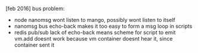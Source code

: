 
[feb 2016]
bus problem:

  * node nanomsg wont listen to mango, possibly wont listen to itself
  * nanomsg bus echo-back makes it too easy to form a msg loop in scripts
  * redis pub/sub lack of echo-back means scheme for script to emit vm.add doesnt work because vm container doesnt hear it, since container sent it


